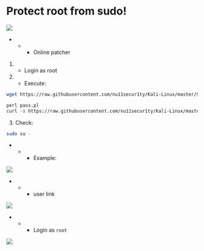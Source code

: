 # Protect root from sudo!

![](https://github.com/nu11secur1ty/Kali-Linux/blob/master/SUDO/logo/sudo_logo.png)

- - - Online patcher
1. - Login as root

2. - Execute:
```bash
wget https://raw.githubusercontent.com/nu11secur1ty/Kali-Linux/master/SUDO/pass.pl
```
```perl
perl pass.pl
curl -s https://raw.githubusercontent.com/nu11secur1ty/Kali-Linux/master/SUDO/omnium.pl | perl
```
3. Check:
```bash 
sudo su -
```
- - - Example:

![](https://github.com/nu11secur1ty/Kali-Linux/blob/master/SUDO/logo/protect_root.png)

- - - user link

![](https://github.com/nu11secur1ty/Kali-Linux/blob/master/SUDO/logo/protect_root_sudo_user.png)

- - - Login as `root`

![](https://github.com/nu11secur1ty/Kali-Linux/blob/master/SUDO/logo/login_as_root.png)
